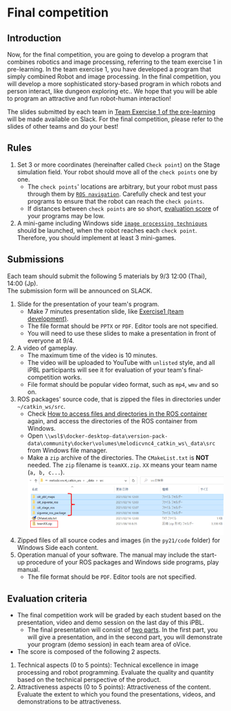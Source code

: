 # Final competition

## Introduction

Now, for the final competition, you are going to develop a program that combines robotics and image processing, referring to the team exercise 1 in pre-learning.
In the team exercise 1, you have developed a program that simply combined Robot and image processing.
In the final competition, you will develop a more sophisticated story-based program in which robots and person interact, like dungeon exploring etc..
We hope that you will be able to program an attractive and fun robot-human interaction!

The slides submitted by each team in [Team Exercise 1 of the pre-learning](https://github.com/oit-ipbl/Integration/blob/main/team_exercise/team_exercise.md#exercise1-team-development) will be made available on Slack. For the final competition, please refer to the slides of other teams and do your best!


## Rules

1. Set 3 or more coordinates (hereinafter called `Check point`) on the Stage simulation field. Your robot should move all of the `check points` one by one.
   - The `check points`' locations are arbitrary, but your robot must pass through them by [`ROS navigation`](https://github.com/oit-ipbl/robots/blob/main/robot_control/robot_control_03.md#ros-navigation). Carefully check and test your programs to ensure that the robot can reach the `check points`.
   - If distances between `check points` are so short, [evaluation score](#evaluation-criteria) of your programs may be low.
2. A mini-game including Windows side [`image processing techniques`](https://github.com/oit-ipbl/image_processing) should be launched, when the robot reaches each `check point`. Therefore, you should implement at least 3 mini-games.

## Submissions

Each team should submit the following 5 materials by 9/3 12:00 (Thai), 14:00 (Jp).  
The submission form will be announced on SLACK.

1. Slide for the presentation of your team's program.
   - Make 7 minutes presentation slide, like [Exercise1 (team development)](https://github.com/oit-ipbl/Integration/blob/main/team_exercise/team_exercise.md#exercise1-team-development).
   - The file format should be `PPTX` or `PDF`. Editor tools are not specified.
   - You will need to use these slides to make a presentation in front of everyone at 9/4.
2. A video of gameplay.
   - The maximum time of the video is 10 minutes.
   - The video will be uploaded to YouTube with `unlisted` style, and all iPBL participants will see it for evaluation of your team's final-competition works.
   - File format should be popular video format, such as `mp4`, `wmv` and so on.
3. ROS packages' source code, that is zipped the files in directories under `~/catkin_ws/src`.
   - Check [How to access files and directories in the ROS container](https://github.com/oit-ipbl/portal/blob/main/setup/dockerros.md#how-to-access-files-and-directories-in-the-ros-container) again, and access the directories of the ROS container from Windows.
   - Open `\\wsl$\docker-desktop-data\version-pack-data\community\docker\volumes\melodicvnc4_catkin_ws\_data\src` from Windows file manager.
   - Make a `zip` archive of the directories. The `CMakeList.txt` is **NOT** needed. The `zip` filename is `teamXX.zip`. `XX` means your team name (`a, b, c...`).  
   ![2021-08-18_083817.svg.png](./images/2021-08-18_083817.svg.png)
4. Zipped files of all source codes and images (in the `py21/code` folder) for Windows Side each content.
5. Operation manual of your software. The manual may include the start-up procedure of your ROS packages and Windows side programs, play manual.
   - The file format should be `PDF`. Editor tools are not specified.

## Evaluation criteria

- The final competition work will be graded by each student based on the presentation, video and demo session on the last day of this iPBL.
  - The final presentation will consist of [two parts](https://github.com/oit-ipbl/portal#closing-ceremony94). In the first part, you will give a presentation, and in the second part, you will demonstrate your program (demo session) in each team area of oVice.
- The score is composed of the following 2 aspects.

1. Technical aspects (0 to 5 points): Technical excellence in image processing and robot programming. Evaluate the quality and quantity based on the technical perspective of the product.
2. Attractiveness aspects (0 to 5 points): Attractiveness of the content. Evaluate the extent to which you found the presentations, videos, and demonstrations to be attractiveness.

